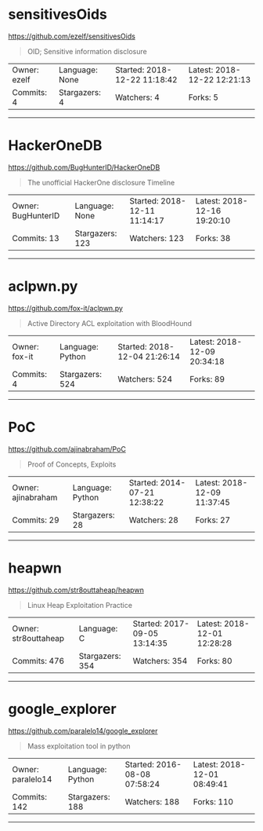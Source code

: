 # sensitivesOids

https://github.com/ezelf/sensitivesOids
<blockquote>
OID; Sensitive information disclosure
</blockquote>

<table>
<tr><td>Owner: ezelf</td>
    <td>Language: None</td>
    <td>Started: 2018-12-22 11:18:42</td>
    <td>Latest: 2018-12-22 12:21:13</td></tr>
<tr><td>Commits: 4</td>
    <td>Stargazers: 4</td>
    <td>Watchers: 4</td>
    <td>Forks: 5</td></tr>
</table>

---

# HackerOneDB

https://github.com/BugHunterID/HackerOneDB
<blockquote>
The unofficial HackerOne disclosure Timeline
</blockquote>

<table>
<tr><td>Owner: BugHunterID</td>
    <td>Language: None</td>
    <td>Started: 2018-12-11 11:14:17</td>
    <td>Latest: 2018-12-16 19:20:10</td></tr>
<tr><td>Commits: 13</td>
    <td>Stargazers: 123</td>
    <td>Watchers: 123</td>
    <td>Forks: 38</td></tr>
</table>

---

# aclpwn.py

https://github.com/fox-it/aclpwn.py
<blockquote>
Active Directory ACL exploitation with BloodHound
</blockquote>

<table>
<tr><td>Owner: fox-it</td>
    <td>Language: Python</td>
    <td>Started: 2018-12-04 21:26:14</td>
    <td>Latest: 2018-12-09 20:34:18</td></tr>
<tr><td>Commits: 4</td>
    <td>Stargazers: 524</td>
    <td>Watchers: 524</td>
    <td>Forks: 89</td></tr>
</table>

---

# PoC

https://github.com/ajinabraham/PoC
<blockquote>
Proof of Concepts, Exploits
</blockquote>

<table>
<tr><td>Owner: ajinabraham</td>
    <td>Language: Python</td>
    <td>Started: 2014-07-21 12:38:22</td>
    <td>Latest: 2018-12-09 11:37:45</td></tr>
<tr><td>Commits: 29</td>
    <td>Stargazers: 28</td>
    <td>Watchers: 28</td>
    <td>Forks: 27</td></tr>
</table>

---

# heapwn

https://github.com/str8outtaheap/heapwn
<blockquote>
Linux Heap Exploitation Practice
</blockquote>

<table>
<tr><td>Owner: str8outtaheap</td>
    <td>Language: C</td>
    <td>Started: 2017-09-05 13:14:35</td>
    <td>Latest: 2018-12-01 12:28:28</td></tr>
<tr><td>Commits: 476</td>
    <td>Stargazers: 354</td>
    <td>Watchers: 354</td>
    <td>Forks: 80</td></tr>
</table>

---

# google_explorer

https://github.com/paralelo14/google_explorer
<blockquote>
Mass exploitation tool in python
</blockquote>

<table>
<tr><td>Owner: paralelo14</td>
    <td>Language: Python</td>
    <td>Started: 2016-08-08 07:58:24</td>
    <td>Latest: 2018-12-01 08:49:41</td></tr>
<tr><td>Commits: 142</td>
    <td>Stargazers: 188</td>
    <td>Watchers: 188</td>
    <td>Forks: 110</td></tr>
</table>

---

